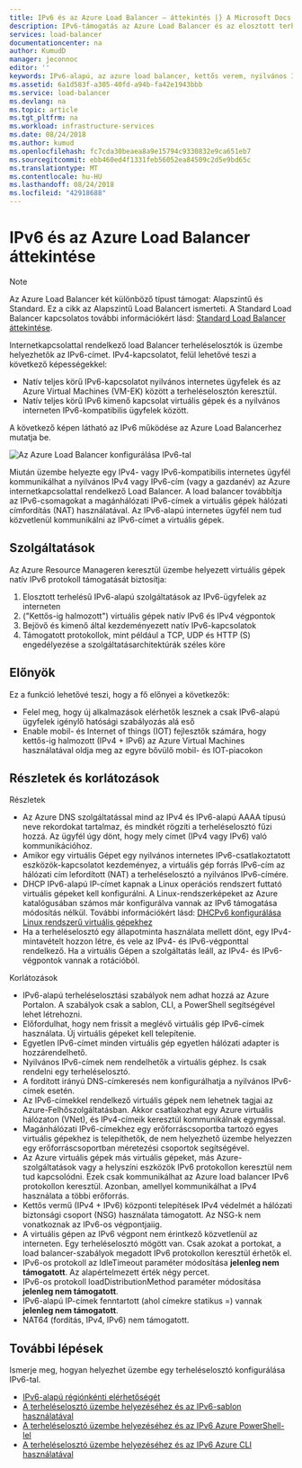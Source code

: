```yaml
---
title: IPv6 és az Azure Load Balancer – áttekintés |} A Microsoft Docs
description: IPv6-támogatás az Azure Load Balancer és az elosztott terhelésű virtuális gépek ismertetése.
services: load-balancer
documentationcenter: na
author: KumudD
manager: jeconnoc
editor: ''
keywords: IPv6-alapú, az azure load balancer, kettős verem, nyilvános IP-cím, natív ipv6, mobil, iot
ms.assetid: 6a1d583f-a305-40fd-a94b-fa42e1943bbb
ms.service: load-balancer
ms.devlang: na
ms.topic: article
ms.tgt_pltfrm: na
ms.workload: infrastructure-services
ms.date: 08/24/2018
ms.author: kumud
ms.openlocfilehash: fc7cda30beaea8a9e15794c9330832e9ca651eb7
ms.sourcegitcommit: ebb460ed4f1331feb56052ea84509c2d5e9bd65c
ms.translationtype: MT
ms.contentlocale: hu-HU
ms.lasthandoff: 08/24/2018
ms.locfileid: "42918688"
---
```

# <a name="overview-of-ipv6-for-azure-load-balancer"></a>IPv6 és az Azure Load Balancer áttekintése


>[!NOTE] 
>Az Azure Load Balancer két különböző típust támogat: Alapszintű és Standard. Ez a cikk az Alapszintű Load Balancert ismerteti. A Standard Load Balancer kapcsolatos további információkért lásd: [Standard Load Balancer áttekintése](load-balancer-standard-overview.md).

Internetkapcsolattal rendelkező load Balancer terheléselosztók is üzembe helyezhetők az IPv6-címet. IPv4-kapcsolatot, felül lehetővé teszi a következő képességekkel:

* Natív teljes körű IPv6-kapcsolatot nyilvános internetes ügyfelek és az Azure Virtual Machines (VM-EK) között a terheléselosztón keresztül.
* Natív teljes körű IPv6 kimenő kapcsolat virtuális gépek és a nyilvános interneten IPv6-kompatibilis ügyfelek között.

A következő képen látható az IPv6 működése az Azure Load Balancerhez mutatja be.

![Az Azure Load Balancer konfigurálása IPv6-tal](./media/load-balancer-ipv6-overview/load-balancer-ipv6.png)

Miután üzembe helyezte egy IPv4- vagy IPv6-kompatibilis internetes ügyfél kommunikálhat a nyilvános IPv4 vagy IPv6-cím (vagy a gazdanév) az Azure internetkapcsolattal rendelkező Load Balancer. A load balancer továbbítja az IPv6-csomagokat a magánhálózati IPv6-címek a virtuális gépek hálózati címfordítás (NAT) használatával. Az IPv6-alapú internetes ügyfél nem tud közvetlenül kommunikálni az IPv6-címet a virtuális gépek.

## <a name="features"></a>Szolgáltatások

Az Azure Resource Manageren keresztül üzembe helyezett virtuális gépek natív IPv6 protokoll támogatását biztosítja:

1. Elosztott terhelésű IPv6-alapú szolgáltatások az IPv6-ügyfelek az interneten
2. ("Kettős-ig halmozott") virtuális gépek natív IPv6 és IPv4 végpontok
3. Bejövő és kimenő által kezdeményezett natív IPv6-kapcsolatok
4. Támogatott protokollok, mint például a TCP, UDP és HTTP (S) engedélyezése a szolgáltatásarchitektúrák széles köre

## <a name="benefits"></a>Előnyök

Ez a funkció lehetővé teszi, hogy a fő előnyei a következők:

* Felel meg, hogy új alkalmazások elérhetők lesznek a csak IPv6-alapú ügyfelek igénylő hatósági szabályozás alá eső
* Enable mobil- és Internet of things (IOT) fejlesztők számára, hogy kettős-ig halmozott (IPv4 + IPv6) az Azure Virtual Machines használatával oldja meg az egyre bővülő mobil- és IOT-piacokon

## <a name="details-and-limitations"></a>Részletek és korlátozások

Részletek

* Az Azure DNS szolgáltatással mind az IPv4 és IPv6-alapú AAAA típusú neve rekordokat tartalmaz, és mindkét rögzíti a terheléselosztó fűzi hozzá. Az ügyfél úgy dönt, hogy mely címet (IPv4 vagy IPv6) való kommunikációhoz.
* Amikor egy virtuális Gépet egy nyilvános internetes IPv6-csatlakoztatott eszközök-kapcsolatot kezdeményez, a virtuális gép forrás IPv6-cím az hálózati cím lefordított (NAT) a terheléselosztó a nyilvános IPv6-címére.
* DHCP IPv6-alapú IP-címet kapnak a Linux operációs rendszert futtató virtuális gépeket kell konfigurálni. A Linux-rendszerképeket az Azure katalógusában számos már konfigurálva vannak az IPv6 támogatása módosítás nélkül. További információkért lásd: [DHCPv6 konfigurálása Linux rendszerű virtuális gépekhez](load-balancer-ipv6-for-linux.md)
* Ha a terheléselosztó egy állapotminta használata mellett dönt, egy IPv4-mintavételt hozzon létre, és vele az IPv4- és IPv6-végponttal rendelkező. Ha a virtuális Gépen a szolgáltatás leáll, az IPv4- és IPv6-végpontok vannak a rotációból.

Korlátozások

* IPv6-alapú terheléselosztási szabályok nem adhat hozzá az Azure Portalon. A szabályok csak a sablon, CLI, a PowerShell segítségével lehet létrehozni.
* Előfordulhat, hogy nem frissít a meglévő virtuális gép IPv6-címek használata. Új virtuális gépeket kell telepítenie.
* Egyetlen IPv6-címet minden virtuális gép egyetlen hálózati adapter is hozzárendelhető.
* Nyilvános IPv6-címek nem rendelhetők a virtuális géphez. Is csak rendelni egy terheléselosztó.
* A fordított irányú DNS-címkeresés nem konfigurálhatja a nyilvános IPv6-címek esetén.
* Az IPv6-címekkel rendelkező virtuális gépek nem lehetnek tagjai az Azure-Felhőszolgáltatásban. Akkor csatlakozhat egy Azure virtuális hálózaton (VNet), és IPv4-címeik keresztül kommunikálnak egymással.
* Magánhálózati IPv6-címekhez egy erőforráscsoportba tartozó egyes virtuális gépekhez is telepíthetők, de nem helyezhető üzembe helyezzen egy erőforráscsoportban méretezési csoportok segítségével.
* Az Azure virtuális gépek más virtuális gépeket, más Azure-szolgáltatások vagy a helyszíni eszközök IPv6 protokollon keresztül nem tud kapcsolódni. Ezek csak kommunikálhat az Azure load balancer IPv6 protokollon keresztül. Azonban, amellyel kommunikálhat a IPv4 használata a többi erőforrás.
* Kettős vermű (IPv4 + IPv6) központi telepítések IPv4 védelmét a hálózati biztonsági csoport (NSG) használata támogatott. Az NSG-k nem vonatkoznak az IPv6-os végpontjaiig.
* A virtuális gépen az IPv6 végpont nem érintkező közvetlenül az interneten. Egy terheléselosztó mögött van. Csak azokat a portokat, a load balancer-szabályok megadott IPv6 protokollon keresztül érhetők el.
* IPv6-os protokoll az IdleTimeout paraméter módosítása **jelenleg nem támogatott**. Az alapértelmezett érték négy percet.
* IPv6-os protokoll loadDistributionMethod paraméter módosítása **jelenleg nem támogatott**.
* IPv6-alapú IP-címek fenntartott (ahol címekre statikus =) vannak **jelenleg nem támogatott**.
* NAT64 (fordítás, IPv4, IPv6) nem támogatott.

## <a name="next-steps"></a>További lépések

Ismerje meg, hogyan helyezhet üzembe egy terheléselosztó konfigurálása IPv6-tal.

* [IPv6-alapú régiónkénti elérhetőségét](https://go.microsoft.com/fwlink/?linkid=828357)
* [A terheléselosztó üzembe helyezéséhez és az IPv6-sablon használatával](load-balancer-ipv6-internet-template.md)
* [A terheléselosztó üzembe helyezéséhez és az IPv6 Azure PowerShell-lel](load-balancer-ipv6-internet-ps.md)
* [A terheléselosztó üzembe helyezéséhez és az IPv6 Azure CLI használatával](load-balancer-ipv6-internet-cli.md)
